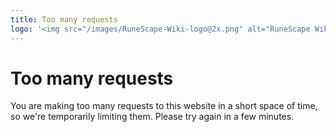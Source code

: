 ```yaml
---
title: Too many requests
logo: '<img src="/images/RuneScape-Wiki-logo@2x.png" alt="RuneScape Wiki" width="100px"><img src="/images/Old-School-RuneScape-Wiki-logo@2x.png" alt="OSRS Wiki" width="100px" style="margin-left: 1em;"><img src="/images/RuneScape-Classic-Wiki-logo@2x.png" alt="RuneScape Classic Wiki" width="100px" style="margin-left: 1em;">'
---
```


# Too many requests

You are making too many requests to this website in a short space of time, so we're temporarily limiting them. Please try again in a few minutes.
